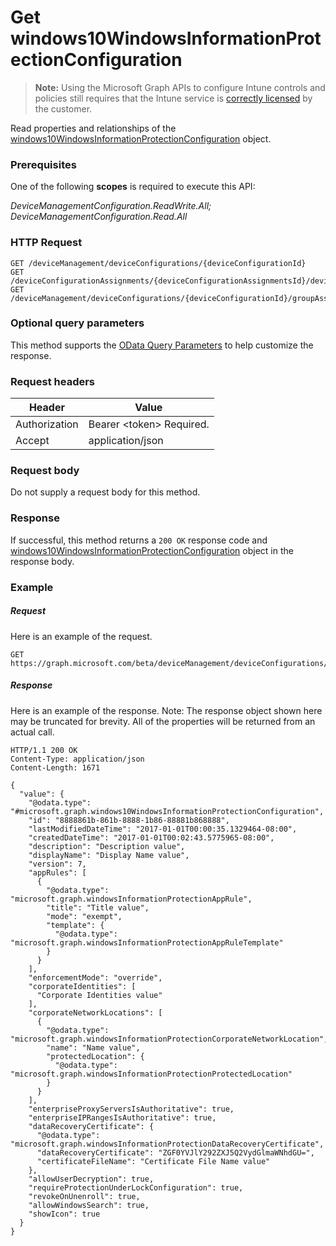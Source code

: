 ﻿# Get windows10WindowsInformationProtectionConfiguration

> **Note:** Using the Microsoft Graph APIs to configure Intune controls and policies still requires that the Intune service is [correctly licensed](https://go.microsoft.com/fwlink/?linkid=839381) by the customer.

Read properties and relationships of the [windows10WindowsInformationProtectionConfiguration](../resources/intune_deviceconfig_windows10windowsinformationprotectionconfiguration.md) object.
### Prerequisites
One of the following **scopes** is required to execute this API:

*DeviceManagementConfiguration.ReadWrite.All; DeviceManagementConfiguration.Read.All*
### HTTP Request
<!-- {
  "blockType": "ignored"
}
-->
```http
GET /deviceManagement/deviceConfigurations/{deviceConfigurationId}
GET /deviceConfigurationAssignments/{deviceConfigurationAssignmentsId}/deviceConfiguration/
GET /deviceManagement/deviceConfigurations/{deviceConfigurationId}/groupAssignments/{deviceConfigurationGroupAssignmentId}/deviceConfiguration/
```

### Optional query parameters
This method supports the [OData Query Parameters](http://graph.microsoft.io/docs/overview/query_parameters) to help customize the response.
### Request headers
|Header|Value|
|---|---|
|Authorization|Bearer &lt;token&gt; Required.|
|Accept|application/json|

### Request body
Do not supply a request body for this method.

### Response
If successful, this method returns a `200 OK` response code and [windows10WindowsInformationProtectionConfiguration](../resources/intune_deviceconfig_windows10windowsinformationprotectionconfiguration.md) object in the response body.

### Example
##### Request
Here is an example of the request.
```http
GET https://graph.microsoft.com/beta/deviceManagement/deviceConfigurations/{deviceConfigurationId}
```

##### Response
Here is an example of the response. Note: The response object shown here may be truncated for brevity. All of the properties will be returned from an actual call.
```http
HTTP/1.1 200 OK
Content-Type: application/json
Content-Length: 1671

{
  "value": {
    "@odata.type": "#microsoft.graph.windows10WindowsInformationProtectionConfiguration",
    "id": "8888861b-861b-8888-1b86-88881b868888",
    "lastModifiedDateTime": "2017-01-01T00:00:35.1329464-08:00",
    "createdDateTime": "2017-01-01T00:02:43.5775965-08:00",
    "description": "Description value",
    "displayName": "Display Name value",
    "version": 7,
    "appRules": [
      {
        "@odata.type": "microsoft.graph.windowsInformationProtectionAppRule",
        "title": "Title value",
        "mode": "exempt",
        "template": {
          "@odata.type": "microsoft.graph.windowsInformationProtectionAppRuleTemplate"
        }
      }
    ],
    "enforcementMode": "override",
    "corporateIdentities": [
      "Corporate Identities value"
    ],
    "corporateNetworkLocations": [
      {
        "@odata.type": "microsoft.graph.windowsInformationProtectionCorporateNetworkLocation",
        "name": "Name value",
        "protectedLocation": {
          "@odata.type": "microsoft.graph.windowsInformationProtectionProtectedLocation"
        }
      }
    ],
    "enterpriseProxyServersIsAuthoritative": true,
    "enterpriseIPRangesIsAuthoritative": true,
    "dataRecoveryCertificate": {
      "@odata.type": "microsoft.graph.windowsInformationProtectionDataRecoveryCertificate",
      "dataRecoveryCertificate": "ZGF0YVJlY292ZXJ5Q2VydGlmaWNhdGU=",
      "certificateFileName": "Certificate File Name value"
    },
    "allowUserDecryption": true,
    "requireProtectionUnderLockConfiguration": true,
    "revokeOnUnenroll": true,
    "allowWindowsSearch": true,
    "showIcon": true
  }
}
```



